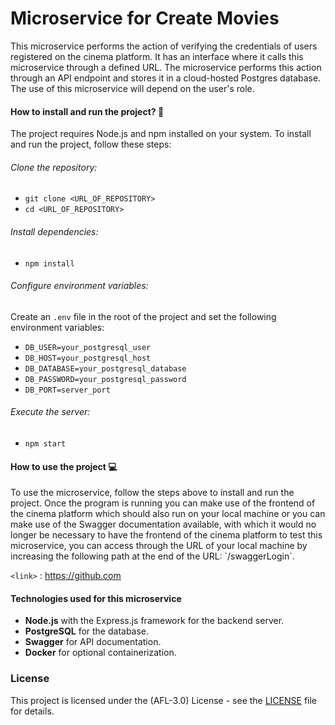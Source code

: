 # Microservice for Create Movies

<p>
This microservice performs the action of verifying the credentials of users registered on the cinema platform. It has an interface where it calls this microservice through a defined URL. The microservice performs this action through an API endpoint and stores it in a cloud-hosted Postgres database. The use of this microservice will depend on the user's role.
</p>


#### How to install and run the project? :wrench:
The project requires Node.js and npm installed on your system. To install and run the project, follow these steps:

###### Clone the repository:

- `git clone <URL_OF_REPOSITORY>`
- `cd <URL_OF_REPOSITORY> `

###### Install dependencies:

- `npm install`

###### Configure environment variables:
Create an `.env` file in the root of the project and set the following environment variables:

- `DB_USER=your_postgresql_user`
- `DB_HOST=your_postgresql_host`
- `DB_DATABASE=your_postgresql_database`
- `DB_PASSWORD=your_postgresql_password`
- `DB_PORT=server_port`


###### Execute the server:
- `npm start`

#### How to use the project :computer:
<p>
To use the microservice, follow the steps above to install and run the project. Once the program is running you can make use of the frontend of the cinema platform which should also run on your local machine or you can make use of the Swagger documentation available, with which it would no longer be necessary to have the frontend of the cinema platform to test this microservice, you can access through the URL of your local machine by increasing the following path at the end of the URL: `/swaggerLogin`.
</p>


`<link>` : <https://github.com>

#### Technologies used for this microservice
- **Node.js** with the Express.js framework for the backend server.
- **PostgreSQL** for the database.
- **Swagger** for API documentation.
- **Docker** for optional containerization.


###  License  
This project is licensed under the (AFL-3.0) License - see the [LICENSE](https://opensource.org/license/afl-3-0-php) file for details.
